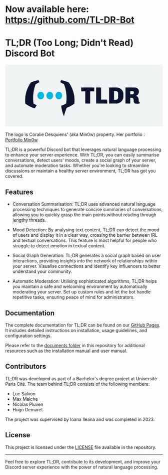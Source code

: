 # Now available here: https://github.com/TL-DR-Bot

# TL;DR (Too Long; Didn't Read) Discord Bot

![TLDRLOGO by Coralie Desquiens](https://github.com/HugoDemaret/TLDR-Bot/blob/main/documents/logo-light-full.png)

The logo is Coralie Desquiens' (aka Min0w) property.
Her portfolio : [Portfolio Min0w](https://min0w.fr/portfolio)

TL;DR is a powerful Discord bot that leverages natural language processing to enhance your server experience. With TL;DR, you can easily summarise conversations, detect users' moods, create a social graph of your server, and automate moderation tasks. Whether you're looking to streamline discussions or maintain a healthy server environment, TL;DR has got you covered.

## Features

- Conversation Summarisation: TL;DR uses advanced natural language processing techniques to generate concise summaries of conversations, allowing you to quickly grasp the main points without reading through lengthy threads.

- Mood Detection: By analysing text content, TL;DR can detect the mood of users and display it in a clear way, crossing the barrier between IRL and textual conversations. This feature is most helpful for people who struggle to detect emotion in textual content.

- Social Graph Generation: TL;DR generates a social graph based on user interactions, providing insights into the network of relationships within your server. Visualise connections and identify key influencers to better understand your community.

- Automatic Moderation: Utilising sophisticated algorithms, TL;DR helps you maintain a safe and welcoming environment by automatically moderating your server. Set up custom rules and let the bot handle repetitive tasks, ensuring peace of mind for administrators.

## Documentation

The complete documentation for TL;DR can be found on our [GitHub Pages](https://hugodemaret.github.io/TLDR-Bot/). It includes detailed instructions on installation, usage guidelines, and configuration settings. 

Please refer to the [documents folder](documents/) in this repository for additional resources such as the installation manual and user manual.

## Contributors

TL;DR was developed as part of a Bachelor's degree project at Université Paris Cité. The team behind TL;DR consists of the following members:

- Luc Salvon
- Max Maiche
- Nicolas Pluven
- Hugo Demaret

The project was supervised by Ioana Ileana and was completed in 2023.

## License

This project is licensed under the [LICENSE](LICENSE) file available in the repository.

---

Feel free to explore TL;DR, contribute to its development, and improve your Discord server experience with the power of natural language processing.
